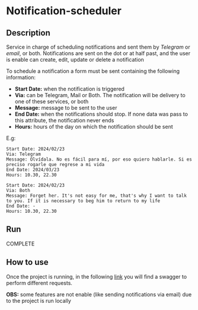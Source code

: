 # Notification-scheduler

## Description

Service in charge of scheduling notifications and sent them by _Telegram_ or _email_, or both.
Notifications are sent on the dot or at half past, and the user is enable can create, edit, update or delete a notification

To schedule a notification a form must be sent containing the following information:

+ **Start Date:** when the notification is triggered
+ **Via:** can be Telegram, Mail or Both. The notification will be delivery to one of these services, or both
+ **Message:** message to be sent to the user
+ **End Date:** when the notifications should stop. If none data was pass to this attribute, the notification never ends
+ **Hours:** hours of the day on which the notification should be sent

E.g:

```
Start Date: 2024/02/23
Via: Telegram
Message: Olvídala. No es fácil para mí, por eso quiero hablarle. Si es preciso rogarle que regrese a mi vida 
End Date: 2024/03/23
Hours: 10.30, 22.30

Start Date: 2024/02/23
Via: Both
Message: Forget her. It's not easy for me, that's why I want to talk to you. If it is necessary to beg him to return to my life
End Date: -
Hours: 10.30, 22.30
```

## Run

COMPLETE

## How to use

Once the project is running, in the following [link](http://localhost:9069/notifications/swagger/index.html) you will find a swagger to perform
different requests.

**OBS:** some features are not enable (like sending notifications via email) due to the project is run locally